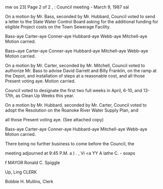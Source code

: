 mw os 23]
Page 2 of 2 , :
Council meeting - March 9, 1987 sal

On a motion by Mr. Bass, seconded by Mr. Hubbard, Council voted to
send a letter to the State Water Control Board asking for the
additional funding for eligible Project costs on the Town Sewerage
Facility.

Bass-aye Carter-aye Conner-aye Hubbard-aye Webb-aye Mitchell-aye
Motion carried.

Bass~aye Carter-aye Conner-aye Hubbard-aye Mitchell-aye Webb-aye
Motion carried.

On a motion by Mr. Carter, seconded by Mr. Mitchell, Council voted
to authorize Mr. Bass to advise David Garrett and Billy Franklin,
on the ramp at the Depot, and installation of steps at a reasonable
cost, and all those Present voting aye. Motion carried.

Council voted to designate the first two full weeks in April, 6-10,
and 13-17th, as Clean Up Weeks this year.

On a motion by Mr. Hubbard, seconded by Mr. Carter, Council voted to
adopt the Resolution on the Roanoke River Water Supply Plan, and

all those Present voting aye. (See attached copy)

Bass-aye Carter-aye Conner-aye Hubbard-aye Mitchell-aye Webb-aye
Motion carried.

There being no further business to come before the Council, the

meeting adjourned at 9:45 P.M.
a ) .
, Vi <a YY A
lathe C. - soaps

f MAYOR
Ronald C. Spiggle

Up, Ling CLERK

Bobbie H. Mullins, Clerk
